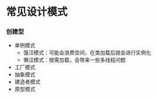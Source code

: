 # 常见设计模式

### 创建型
- 单例模式
    - 饿汉模式：可能会浪费空间，在类加载后就会进行实例化
    - 懒汉模式：按需加载，会带来一些多线程问题
- 工厂模式
- 抽象模式
- 建造者模式
- 原型模式